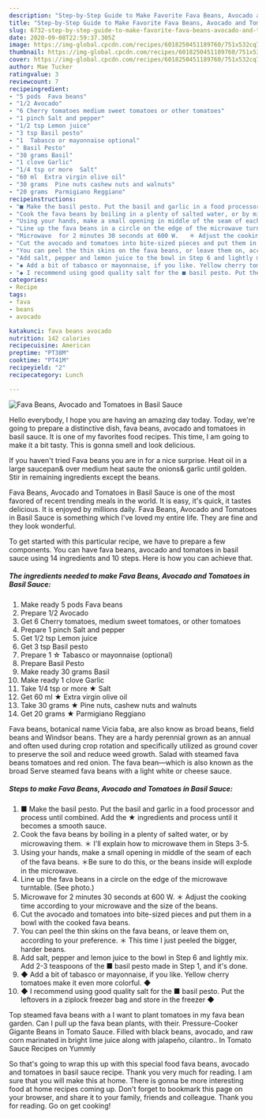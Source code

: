 ```yaml
---
description: "Step-by-Step Guide to Make Favorite Fava Beans, Avocado and Tomatoes in Basil Sauce"
title: "Step-by-Step Guide to Make Favorite Fava Beans, Avocado and Tomatoes in Basil Sauce"
slug: 6732-step-by-step-guide-to-make-favorite-fava-beans-avocado-and-tomatoes-in-basil-sauce
date: 2020-09-08T22:59:37.305Z
image: https://img-global.cpcdn.com/recipes/6018250451189760/751x532cq70/fava-beans-avocado-and-tomatoes-in-basil-sauce-recipe-main-photo.jpg
thumbnail: https://img-global.cpcdn.com/recipes/6018250451189760/751x532cq70/fava-beans-avocado-and-tomatoes-in-basil-sauce-recipe-main-photo.jpg
cover: https://img-global.cpcdn.com/recipes/6018250451189760/751x532cq70/fava-beans-avocado-and-tomatoes-in-basil-sauce-recipe-main-photo.jpg
author: Mae Tucker
ratingvalue: 3
reviewcount: 7
recipeingredient:
- "5 pods  Fava beans"
- "1/2 Avocado"
- "6 Cherry tomatoes medium sweet tomatoes or other tomatoes"
- "1 pinch Salt and pepper"
- "1/2 tsp Lemon juice"
- "3 tsp Basil pesto"
- "1  Tabasco or mayonnaise optional"
- " Basil Pesto"
- "30 grams Basil"
- "1 clove Garlic"
- "1/4 tsp or more  Salt"
- "60 ml  Extra virgin olive oil"
- "30 grams  Pine nuts cashew nuts and walnuts"
- "20 grams  Parmigiano Reggiano"
recipeinstructions:
- "■ Make the basil pesto. Put the basil and garlic in a food processor and process until combined. Add the ★ ingredients and process until it becomes a smooth sauce."
- "Cook the fava beans by boiling in a plenty of salted water, or by microwaving them.  ＊ I&#39;ll explain how to microwave them in Steps 3-5."
- "Using your hands, make a small opening in middle of the seam of each of the fava beans. ＊Be sure to do this, or the beans inside will explode in the microwave."
- "Line up the fava beans in a circle on the edge of the microwave turntable. (See photo.)"
- "Microwave  for 2 minutes 30 seconds at 600 W.   ＊ Adjust the cooking time according to your microwave and the size of the beans."
- "Cut the avocado and tomatoes into bite-sized pieces and put them in a bowl with the cooked fava beans."
- "You can peel the thin skins on the fava beans, or leave them on, according to your preference. ＊ This time I just peeled the bigger, harder beans."
- "Add salt, pepper and lemon juice to the bowl in Step 6 and lightly mix. Add 2-3 teaspoons of the ■ basil pesto made in Step 1, and it&#39;s done."
- "◆ Add a bit of tabasco or mayonnaise, if you like. Yellow cherry tomatoes make it even more colorful. ◆"
- "◆ I recommend using good quality salt for the ■ basil pesto. Put the leftovers in a ziplock freezer bag and store in the freezer ◆"
categories:
- Recipe
tags:
- fava
- beans
- avocado

katakunci: fava beans avocado 
nutrition: 142 calories
recipecuisine: American
preptime: "PT38M"
cooktime: "PT41M"
recipeyield: "2"
recipecategory: Lunch

---
```



![Fava Beans, Avocado and Tomatoes in Basil Sauce](https://img-global.cpcdn.com/recipes/6018250451189760/751x532cq70/fava-beans-avocado-and-tomatoes-in-basil-sauce-recipe-main-photo.jpg)

Hello everybody, I hope you are having an amazing day today. Today, we're going to prepare a distinctive dish, fava beans, avocado and tomatoes in basil sauce. It is one of my favorites food recipes. This time, I am going to make it a bit tasty. This is gonna smell and look delicious.

If you haven&#39;t tried Fava beans you are in for a nice surprise. Heat oil in a large saucepan&amp; over medium heat saute the onions&amp; garlic until golden. Stir in remaining ingredients except the beans.

Fava Beans, Avocado and Tomatoes in Basil Sauce is one of the most favored of recent trending meals in the world. It is easy, it's quick, it tastes delicious. It is enjoyed by millions daily. Fava Beans, Avocado and Tomatoes in Basil Sauce is something which I've loved my entire life. They are fine and they look wonderful.


To get started with this particular recipe, we have to prepare a few components. You can have fava beans, avocado and tomatoes in basil sauce using 14 ingredients and 10 steps. Here is how you can achieve that.

<!--inarticleads1-->

##### The ingredients needed to make Fava Beans, Avocado and Tomatoes in Basil Sauce:

1. Make ready 5 pods  Fava beans
1. Prepare 1/2 Avocado
1. Get 6 Cherry tomatoes, medium sweet tomatoes, or other tomatoes
1. Prepare 1 pinch Salt and pepper
1. Get 1/2 tsp Lemon juice
1. Get 3 tsp Basil pesto
1. Prepare 1 ☆ Tabasco or mayonnaise (optional)
1. Prepare  Basil Pesto
1. Make ready 30 grams Basil
1. Make ready 1 clove Garlic
1. Take 1/4 tsp or more ★ Salt
1. Get 60 ml ★ Extra virgin olive oil
1. Take 30 grams ★ Pine nuts, cashew nuts and walnuts
1. Get 20 grams ★ Parmigiano Reggiano


Fava beans, botanical name Vicia faba, are also know as broad beans, field beans and Windsor beans. They are a hardy perennial grown as an annual and often used during crop rotation and specifically utilized as ground cover to preserve the soil and reduce weed growth. Salad with steamed fava beans tomatoes and red onion. The fava bean—which is also known as the broad Serve steamed fava beans with a light white or cheese sauce. 

<!--inarticleads2-->

##### Steps to make Fava Beans, Avocado and Tomatoes in Basil Sauce:

1. ■ Make the basil pesto. Put the basil and garlic in a food processor and process until combined. Add the ★ ingredients and process until it becomes a smooth sauce.
1. Cook the fava beans by boiling in a plenty of salted water, or by microwaving them.  ＊ I&#39;ll explain how to microwave them in Steps 3-5.
1. Using your hands, make a small opening in middle of the seam of each of the fava beans. ＊Be sure to do this, or the beans inside will explode in the microwave.
1. Line up the fava beans in a circle on the edge of the microwave turntable. (See photo.)
1. Microwave  for 2 minutes 30 seconds at 600 W.   ＊ Adjust the cooking time according to your microwave and the size of the beans.
1. Cut the avocado and tomatoes into bite-sized pieces and put them in a bowl with the cooked fava beans.
1. You can peel the thin skins on the fava beans, or leave them on, according to your preference. ＊ This time I just peeled the bigger, harder beans.
1. Add salt, pepper and lemon juice to the bowl in Step 6 and lightly mix. Add 2-3 teaspoons of the ■ basil pesto made in Step 1, and it&#39;s done.
1. ◆ Add a bit of tabasco or mayonnaise, if you like. Yellow cherry tomatoes make it even more colorful. ◆
1. ◆ I recommend using good quality salt for the ■ basil pesto. Put the leftovers in a ziplock freezer bag and store in the freezer ◆


Top steamed fava beans with a I want to plant tomatoes in my fava bean garden. Can I pull up the fava bean plants, with their. Pressure-Cooker Gigante Beans in Tomato Sauce. Filled with black beans, avocado, and raw corn marinated in bright lime juice along with jalapeño, cilantro.. In Tomato Sauce Recipes on Yummly 

So that's going to wrap this up with this special food fava beans, avocado and tomatoes in basil sauce recipe. Thank you very much for reading. I am sure that you will make this at home. There is gonna be more interesting food at home recipes coming up. Don't forget to bookmark this page on your browser, and share it to your family, friends and colleague. Thank you for reading. Go on get cooking!
